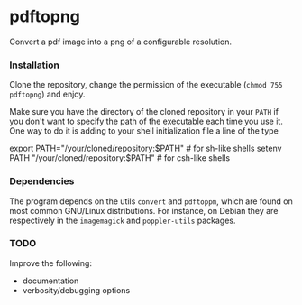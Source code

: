 pdftopng
========

Convert a pdf image into a png of a configurable resolution.

### Installation

Clone the repository, change the permission of the executable (``chmod 755
pdftopng``) and enjoy.

Make sure you have the directory of the cloned repository in your ``PATH`` if
you don't want to specify the path of the executable each time you use it.
One way to do it is adding to your shell initialization file a line of the type

   export PATH="/your/cloned/repository:$PATH" # for sh-like  shells
   setenv PATH "/your/cloned/repository:$PATH" # for csh-like shells


### Dependencies

The program depends on the utils ``convert`` and ``pdftoppm``, which are found
on most common GNU/Linux distributions. For instance, on Debian they are
respectively in the ``imagemagick`` and ``poppler-utils`` packages.

### TODO

Improve the following:
* documentation
* verbosity/debugging options
